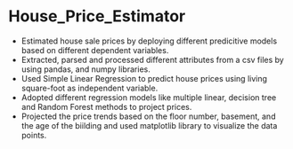 # House_Price_Estimator

- Estimated house sale prices by deploying different predicitive models based on different dependent variables.
- Extracted, parsed and processed different attributes from a csv files by using pandas, and numpy libraries.
- Used Simple Linear Regression to predict house prices using living square-foot as independent variable.
- Adopted different regression models like multiple linear, decision tree and Random Forest methods to project prices.
- Projected the price trends based on the floor number, basement, and the age of the biilding and used matplotlib library to visualize the data points.





